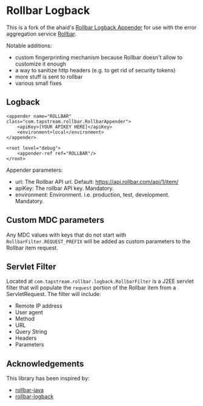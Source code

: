 Rollbar Logback
=============

This is a fork of the ahaid's [Rollbar Logback Appender](https://github.com/ahaid/rollbar-logback) for use with the error aggregation service [Rollbar](https://rollbar.com/). 

Notable additions:
- custom fingerprinting mechanism because Rollbar doesn't allow to customize it enough
- a way to sanitize http headers (e.g. to get rid of security tokens)
- more stuff is sent to rollbar
- various small fixes

Logback
------------

	<appender name="ROLLBAR" class="com.tapstream.rollbar.RollbarAppender">
        <apiKey>[YOUR APIKEY HERE]</apiKey>
        <environment>local</environment>
    </appender>

	<root level="debug">
		<appender-ref ref="ROLLBAR"/>
	</root>

Appender parameters:

* url: The Rollbar API url. Default: https://api.rollbar.com/api/1/item/
* apiKey: The rollbar API key. Mandatory.
* environment: Environment. i.e. production, test, development. Mandatory.


Custom MDC parameters
----------------------

Any MDC values with keys that do not start with `RollbarFilter.REQUEST_PREFIX` will be added as custom parameters to
the Rollbar item request.


Servlet Filter
---------------

Located at `com.tapstream.rollbar.logback.RollbarFilter` is a J2EE servlet filter that will populate the `request`
portion of the Rollbar item from a ServletRequest. The filter will include:

* Remote IP address
* User agent
* Method
* URL
* Query String
* Headers
* Parameters


Acknowledgements
--------------

This library has been inspired by:

* [rollbar-java](https://github.com/rafael-munoz/rollbar-java)
* [rollbar-logback](https://github.com/ahaid/rollbar-logback)

